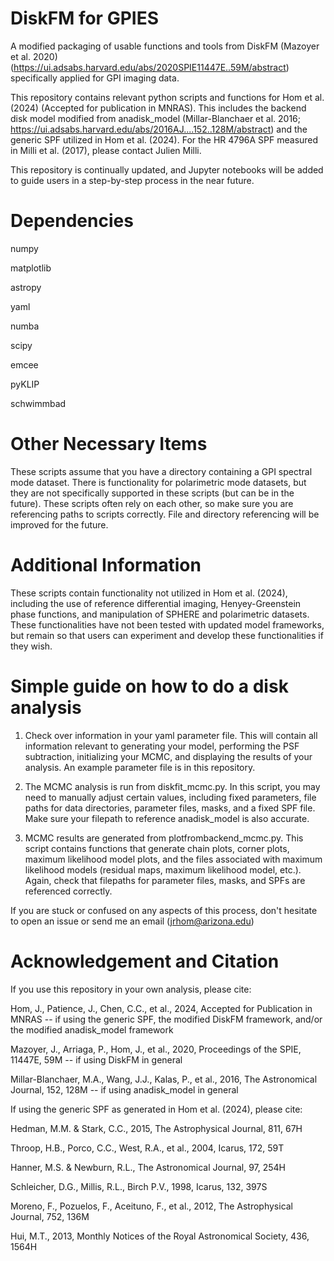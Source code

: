 # DiskFM for GPIES
A modified packaging of usable functions and tools from DiskFM (Mazoyer et al. 2020) (https://ui.adsabs.harvard.edu/abs/2020SPIE11447E..59M/abstract) specifically applied for GPI imaging data.

This repository contains relevant python scripts and functions for Hom et al. (2024) (Accepted for publication in MNRAS). This includes the backend disk model modified from anadisk_model (Millar-Blanchaer et al. 2016; https://ui.adsabs.harvard.edu/abs/2016AJ....152..128M/abstract) and the generic SPF utilized in Hom et al. (2024). For the HR 4796A SPF measured in Milli et al. (2017), please contact Julien Milli.

This repository is continually updated, and Jupyter notebooks will be added to guide users in a step-by-step process in the near future.

# Dependencies
numpy

matplotlib

astropy

yaml

numba

scipy

emcee

pyKLIP

schwimmbad

# Other Necessary Items
These scripts assume that you have a directory containing a GPI spectral mode dataset. There is functionality for polarimetric mode datasets, but they are not specifically supported in these scripts (but can be in the future). These scripts often rely on each other, so make sure you are referencing paths to scripts correctly. File and directory referencing will be improved for the future.

# Additional Information
These scripts contain functionality not utilized in Hom et al. (2024), including the use of reference differential imaging, Henyey-Greenstein phase functions, and manipulation of SPHERE and polarimetric datasets. These functionalities have not been tested with updated model frameworks, but remain so that users can experiment and develop these functionalities if they wish.

# Simple guide on how to do a disk analysis
1. Check over information in your yaml parameter file. This will contain all information relevant to generating your model, performing the PSF subtraction, initializing your MCMC, and displaying the results of your analysis. An example parameter file is in this repository.

2. The MCMC analysis is run from diskfit_mcmc.py. In this script, you may need to manually adjust certain values, including fixed parameters, file paths for data directories, parameter files, masks, and a fixed SPF file. Make sure your filepath to reference anadisk_model is also accurate.

3. MCMC results are generated from plotfrombackend_mcmc.py. This script contains functions that generate chain plots, corner plots, maximum likelihood model plots, and the files associated with maximum likelihood models (residual maps, maximum likelihood model, etc.). Again, check that filepaths for parameter files, masks, and SPFs are referenced correctly.

If you are stuck or confused on any aspects of this process, don't hesitate to open an issue or send me an email (jrhom@arizona.edu)

# Acknowledgement and Citation

If you use this repository in your own analysis, please cite:

Hom, J., Patience, J., Chen, C.C., et al., 2024, Accepted for Publication in MNRAS -- if using the generic SPF, the modified DiskFM framework, and/or the modified anadisk_model framework

Mazoyer, J., Arriaga, P., Hom, J., et al., 2020, Proceedings of the SPIE, 11447E, 59M -- if using DiskFM in general

Millar-Blanchaer, M.A., Wang, J.J., Kalas, P., et al., 2016, The Astronomical Journal, 152, 128M -- if using anadisk_model in general

If using the generic SPF as generated in Hom et al. (2024), please cite:

Hedman, M.M. & Stark, C.C., 2015, The Astrophysical Journal, 811, 67H

Throop, H.B., Porco, C.C., West, R.A., et al., 2004, Icarus, 172, 59T

Hanner, M.S. & Newburn, R.L., The Astronomical Journal, 97, 254H

Schleicher, D.G., Millis, R.L., Birch P.V., 1998, Icarus, 132, 397S

Moreno, F., Pozuelos, F., Aceituno, F., et al., 2012, The Astrophysical Journal, 752, 136M

Hui, M.T., 2013, Monthly Notices of the Royal Astronomical Society, 436, 1564H

